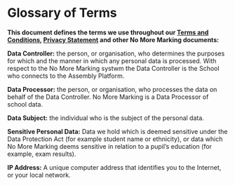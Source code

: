# Glossary of Terms

__This document defines the terms we use throughout our [Terms and Conditions](https://www.nomoremarking.com/terms), [Privacy Statement](https://www.nomoremarking.com/privacy) and other No More Marking documents:__

__Data Controller:__ the person, or organisation, who determines the purposes for which and the manner in which any personal data is processed.  With respect to the No More Marking systwm the Data Controller is the School who connects to the Assembly Platform.

__Data Processor:__  the person, or organisation, who processes the data on behalf of the Data Controller.  No More Marking is a Data Processor of school data.

__Data Subject:__ the individual who is the subject of the personal data.

__Sensitive Personal Data:__ Data we hold which is deemed sensitive under the Data Protection Act (for example student name or ethnicity), or data which No More Marking deems sensitive in relation to a pupil’s education (for example, exam results).

__IP Address:__ A unique computer address that identifies you to the Internet, or your local network.
